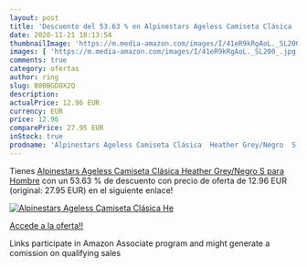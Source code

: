 ```yaml
---
layout: post
title: 'Descuento del 53.63 % en Alpinestars Ageless Camiseta Clásica  He'
date: 2020-11-21 18:13:54
thumbnailImage: 'https://m.media-amazon.com/images/I/41eR9kRgAoL._SL200_.jpg'
images: [ 'https://m.media-amazon.com/images/I/41eR9kRgAoL._SL200_.jpg' ]
comments: true
category: ofertas
author: ring
slug: B00BGDOX2Q
description:
actualPrice: 12.96 EUR
currency: EUR
price: 12.96
comparePrice: 27.95 EUR
inStock: true
prodname: 'Alpinestars Ageless Camiseta Clásica  Heather Grey/Negro  S para Hombre'
---
```


Tienes [Alpinestars Ageless Camiseta Clásica  Heather Grey/Negro  S para Hombre](https://www.amazon.es/dp/B00BGDOX2Q/?tag=tolees-21) con un 53.63 % de descuento con precio de oferta de 12.96 EUR (original: 27.95 EUR) en el siguiente enlace!

[![Alpinestars Ageless Camiseta Clásica  He](https://m.media-amazon.com/images/I/41eR9kRgAoL._SL200_.jpg)](https://www.amazon.es/dp/B00BGDOX2Q/?tag=tolees-21)

[Accede a la oferta!!](https://www.amazon.es/dp/B00BGDOX2Q/?tag=tolees-21)

Links participate in Amazon Associate program and might generate a comission on qualifying sales


